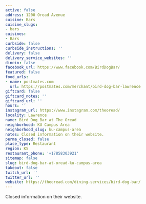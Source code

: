 ```yaml
---
active: false
address: 1200 Oread Avenue
cuisine: Bars
cuisine_slugs:
- bars
cuisines:
- Bars
curbside: false
curbside_instructions: ''
delivery: false
delivery_service_websites: ''
dinein: false
facebook_url: https://www.facebook.com/BirdDogBar/
featured: false
food_urls:
- name: postmates.com
  url: https://postmates.com/merchant/bird-dog-bar-lawrence
giftcard: false
giftcard_notes: ''
giftcard_url: ''
hours: ''
instagram_url: https://www.instagram.com/theoread/
locality: Lawrence
name: Bird Dog Bar at The Oread
neighborhood: KU Campus Area
neighborhood_slug: ku-campus-area
notes: Closed information on their website.
perma_closed: false
place_type: Restaurant
region: KS
restaurant_phone: '+17858303921'
sitemap: false
slug: bird-dog-bar-at-oread-ku-campus-area
takeout: false
twitch_url: ''
twitter_url: ''
website: https://theoread.com/dining-services/bird-dog-bar/
---
```


Closed information on their website.